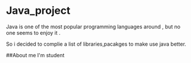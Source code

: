 # Java_project

Java is one of the most popular programming languages
around , but no one seems to enjoy it .

So i decided to complie a list of libraries,pacakges to make use java better.


##About me
I'm student
